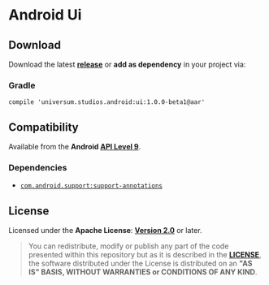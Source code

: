 Android Ui
===============

## Download ##

Download the latest **[release](https://github.com/universum-studios/android_ui/releases/tag/1.0.0-beta1 "Latest Releases page")** or **add as dependency** in your project via:

### Gradle ###

    compile 'universum.studios.android:ui:1.0.0-beta1@aar'

## Compatibility ##

Available from the **Android [API Level 9](http://developer.android.com/about/versions/android-2.3.html "See API highlights")**.

### Dependencies ###

- [`com.android.support:support-annotations`](https://developer.android.com/topic/libraries/support-library/packages.html#annotations)

## License ##

Licensed under the **Apache License**: **[Version 2.0](http://www.apache.org/licenses/LICENSE-2.0)** or later.

> You can redistribute, modify or publish any part of the code presented within this repository but as it is described in the [**LICENSE**](https://github.com/universum-studios/android_ui/blob/master/LICENSE.md), the software distributed under the License is distributed on an **"AS IS" BASIS, WITHOUT WARRANTIES or CONDITIONS OF ANY KIND**.
